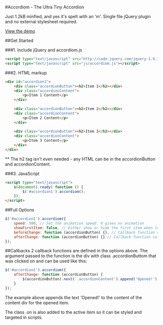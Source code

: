 #Accordiom - The Ultra Tiny Accordion

Just 1.2kB minfied, and yes it's spelt with an 'm'. Single file jQuery plugin and no external stylesheet required.

[View the demo](http://www.simonboak.co.uk/accordiom/)
 

##Get Started

###1. Include jQuery and accordiom.js
```html
<script type="text/javascript" src="http://code.jquery.com/jquery-1.9.1.min.js"></script>
<script type="text/javascript" src="js/accordiom.js"></script>
```

###2. HTML markup
```html
<div id="accordion1">
	<div class="accordionButton"><h2>Item 1</h2></div>
	<div class="accordionContent">
		<p>Item 1 Content</p>
	</div>
	
	<div class="accordionButton"><h2>Item 2</h2></div>
	<div class="accordionContent">
		<p>Item 2 Content</p>
	</div>
	
	<div class="accordionButton"><h2>Item 3</h2></div>
	<div class="accordionContent">
		<p>Item 3 Content</p>
	</div>
</div>
```

** The h2 tag isn't even needed - any HTML can be in the accordionButton and accordionContent.

###3. JavaScript
```html
<script type="text/javascript">
	$(document).ready( function () {
		$('#accordion1').accordiom();
	});
</script>
```


##Full Options


```javascript
$('#accordion1').accordiom({
	speed: 500, // Set the animation speed. 0 gives no animation
	showFirstItem: false, // Either show or hide the first item when loading
	beforeChange: function (accordionButton) {}, // Callback function called on click of the accordionButton before an item is hidden or shown
	afterChange: function (accordionButton) {} // Callback function called after change of item
});
```

##Callbacks
2 callback functions are defined in the options above. The argument passed to the function is the div with class .accordionButtom that was clicked on and can be used like this:
```javascript
$('#accordion1').accordiom({
	afterChange: function (accordionButton) {
		$(accordionButton).next('.accordionContent').append('Opened!');
	}
});
```
The example above appends the text 'Opened!' to the content of the content div for the opened item.

The class .on is also added to the active item so it can be styled and targeted in scripts.